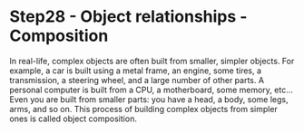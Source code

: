 # Step28 - Object relationships - Composition
In real-life, complex objects are often built from smaller, simpler objects. For example, a car is built using a metal frame, an engine, some tires, a transmission, a steering wheel, and a large number of other parts. A personal computer is built from a CPU, a motherboard, some memory, etc… Even you are built from smaller parts: you have a head, a body, some legs, arms, and so on. This process of building complex objects from simpler ones is called object composition.

